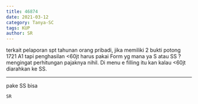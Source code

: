 ```yaml
---
title: 46874
date: 2021-03-12
category: Tanya-SC
tags: KUP
author: SR
---
```


terkait pelaporan spt tahunan orang pribadi, jika memiliki 2 bukti potong 1721 A1 tapi penghasilan <60jt harus pakai Form yg mana ya S atau SS ? mengingat perhitungan pajaknya nihil. Di menu e filling itu kan kalau <60jt diarahkan ke SS.

---

pake SS bisa

`SR`
